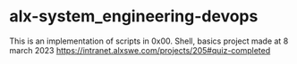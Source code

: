 # alx-system_engineering-devops
This is an implementation of scripts in 0x00. Shell, basics project made at 8 march 2023
https://intranet.alxswe.com/projects/205#quiz-completed
